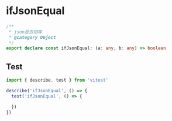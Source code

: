 # ifJsonEqual
```ts
/**
 * json是否相等
 * @category Object
 */
export declare const ifJsonEqual: (a: any, b: any) => boolean

```

## Test
```ts
import { describe, test } from 'vitest'

describe('ifJsonEqual', () => {
  test('ifJsonEqual', () => {

  })
})
```

